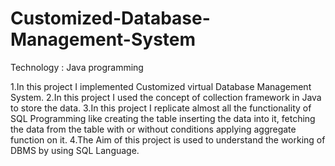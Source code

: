 # Customized-Database-Management-System
Technology : Java programming

1.In this project I implemented Customized virtual Database Management System.
2.In this project I used the concept of collection framework in Java to store the data.
3.In this project I replicate almost all the functionality of SQL Programming like creating the table inserting the data into it, fetching the data from the table with or without conditions applying aggregate function on it.
4.The Aim of this project is used to understand the working of DBMS by using SQL Language.
